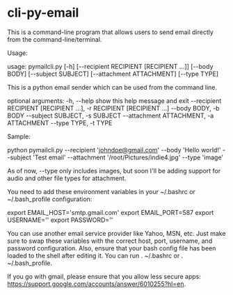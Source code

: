 # cli-py-email
This is a command-line program that allows users to send email directly from the command-line/terminal.

Usage:

usage: pymailcli.py [-h] [--recipient RECIPIENT [RECIPIENT ...]] [--body BODY]
                    [--subject SUBJECT] [--attachment ATTACHMENT]
                    [--type TYPE]

This is a python email sender which can be used from the command line.

optional arguments:
  -h, --help            show this help message and exit
  --recipient RECIPIENT [RECIPIENT ...], -r RECIPIENT [RECIPIENT ...]
  --body BODY, -b BODY
  --subject SUBJECT, -s SUBJECT
  --attachment ATTACHMENT, -a ATTACHMENT
  --type TYPE, -t TYPE

Sample:

python pymailcli.py --recipient 'johndoe@gmail.com' --body 'Hello world!' --subject 'Test email' --attachment '/root/Pictures/indie4.jpg' --type 'image'

As of now, --type only includes images, but soon I'll be adding support for audio and other file types for attachment.

You need to add these environment variables in your ~/.bashrc or ~/.bash_profile configuration:

export EMAIL_HOST='smtp.gmail.com'
export EMAIL_PORT=587
export USERNAME='<gmail username>'
export PASSWORD='<gmail password>'

You can use another email service provider like Yahoo, MSN, etc. Just make sure to swap these variables with the correct host, port, username, and password configuration. Also, ensure that your bash config file has been loaded to the shell after editing it. You can run . ~/.bashrc or . ~/.bash_profile.

If you go with gmail, please ensure that you allow less secure apps: https://support.google.com/accounts/answer/6010255?hl=en.
